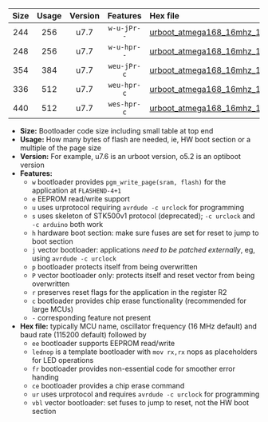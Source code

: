 |Size|Usage|Version|Features|Hex file|
|:-:|:-:|:-:|:-:|:--|
|244|256|u7.7|`w-u-jPr--`|[urboot_atmega168_16mhz_1000000bps_lednop_ur_vbl.hex](https://raw.githubusercontent.com/stefanrueger/urboot.hex/main/mcus/atmega168/fcpu_16mhz/1000000_bps/urboot_atmega168_16mhz_1000000bps_lednop_ur_vbl.hex)|
|248|256|u7.7|`w-u-hpr--`|[urboot_atmega168_16mhz_1000000bps_lednop_fr_ur.hex](https://raw.githubusercontent.com/stefanrueger/urboot.hex/main/mcus/atmega168/fcpu_16mhz/1000000_bps/urboot_atmega168_16mhz_1000000bps_lednop_fr_ur.hex)|
|354|384|u7.7|`weu-jPr-c`|[urboot_atmega168_16mhz_1000000bps_ee_lednop_fr_ce_ur_vbl.hex](https://raw.githubusercontent.com/stefanrueger/urboot.hex/main/mcus/atmega168/fcpu_16mhz/1000000_bps/urboot_atmega168_16mhz_1000000bps_ee_lednop_fr_ce_ur_vbl.hex)|
|336|512|u7.7|`weu-hpr-c`|[urboot_atmega168_16mhz_1000000bps_ee_lednop_fr_ce_ur.hex](https://raw.githubusercontent.com/stefanrueger/urboot.hex/main/mcus/atmega168/fcpu_16mhz/1000000_bps/urboot_atmega168_16mhz_1000000bps_ee_lednop_fr_ce_ur.hex)|
|440|512|u7.7|`wes-hpr-c`|[urboot_atmega168_16mhz_1000000bps_ee_lednop_fr_ce.hex](https://raw.githubusercontent.com/stefanrueger/urboot.hex/main/mcus/atmega168/fcpu_16mhz/1000000_bps/urboot_atmega168_16mhz_1000000bps_ee_lednop_fr_ce.hex)|

- **Size:** Bootloader code size including small table at top end
- **Usage:** How many bytes of flash are needed, ie, HW boot section or a multiple of the page size
- **Version:** For example, u7.6 is an urboot version, o5.2 is an optiboot version
- **Features:**
  + `w` bootloader provides `pgm_write_page(sram, flash)` for the application at `FLASHEND-4+1`
  + `e` EEPROM read/write support
  + `u` uses urprotocol requiring `avrdude -c urclock` for programming
  + `s` uses skeleton of STK500v1 protocol (deprecated); `-c urclock` and `-c arduino` both work
  + `h` hardware boot section: make sure fuses are set for reset to jump to boot section
  + `j` vector bootloader: applications *need to be patched externally*, eg, using `avrdude -c urclock`
  + `p` bootloader protects itself from being overwritten
  + `P` vector bootloader only: protects itself and reset vector from being overwritten
  + `r` preserves reset flags for the application in the register R2
  + `c` bootloader provides chip erase functionality (recommended for large MCUs)
  + `-` corresponding feature not present
- **Hex file:** typically MCU name, oscillator frequency (16 MHz default) and baud rate (115200 default) followed by
  + `ee` bootloader supports EEPROM read/write
  + `lednop` is a template bootloader with `mov rx,rx` nops as placeholders for LED operations
  + `fr` bootloader provides non-essential code for smoother error handing
  + `ce` bootloader provides a chip erase command
  + `ur` uses urprotocol and requires `avrdude -c urclock` for programming
  + `vbl` vector bootloader: set fuses to jump to reset, not the HW boot section
